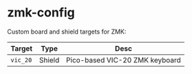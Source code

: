 # zmk-config

Custom board and shield targets for ZMK:

| Target         | Type | Desc |
|--------------|-----------|------------|
| `vic_20` | Shield      | Pico-based VIC-20 ZMK keyboard |

